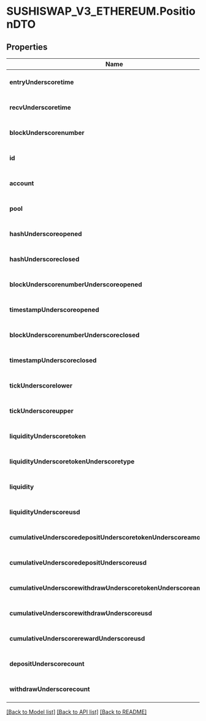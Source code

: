 # SUSHISWAP_V3_ETHEREUM.PositionDTO

## Properties
Name | Type | Description | Notes
------------ | ------------- | ------------- | -------------
**entryUnderscoretime** | **string** |  | [optional] [default to null]
**recvUnderscoretime** | **string** |  | [optional] [default to null]
**blockUnderscorenumber** | **integer** |  | [optional] [default to null]
**id** | **string** |  | [optional] [default to null]
**account** | **string** |  | [optional] [default to null]
**pool** | **string** |  | [optional] [default to null]
**hashUnderscoreopened** | **string** |  | [optional] [default to null]
**hashUnderscoreclosed** | **string** |  | [optional] [default to null]
**blockUnderscorenumberUnderscoreopened** | **string** |  | [optional] [default to null]
**timestampUnderscoreopened** | **string** |  | [optional] [default to null]
**blockUnderscorenumberUnderscoreclosed** | **string** |  | [optional] [default to null]
**timestampUnderscoreclosed** | **string** |  | [optional] [default to null]
**tickUnderscorelower** | **string** |  | [optional] [default to null]
**tickUnderscoreupper** | **string** |  | [optional] [default to null]
**liquidityUnderscoretoken** | **string** |  | [optional] [default to null]
**liquidityUnderscoretokenUnderscoretype** | **string** |  | [optional] [default to null]
**liquidity** | **string** |  | [optional] [default to null]
**liquidityUnderscoreusd** | **string** |  | [optional] [default to null]
**cumulativeUnderscoredepositUnderscoretokenUnderscoreamounts** | **array[string]** |  | [optional] [default to null]
**cumulativeUnderscoredepositUnderscoreusd** | **string** |  | [optional] [default to null]
**cumulativeUnderscorewithdrawUnderscoretokenUnderscoreamounts** | **array[string]** |  | [optional] [default to null]
**cumulativeUnderscorewithdrawUnderscoreusd** | **string** |  | [optional] [default to null]
**cumulativeUnderscorerewardUnderscoreusd** | **array[string]** |  | [optional] [default to null]
**depositUnderscorecount** | **integer** |  | [optional] [default to null]
**withdrawUnderscorecount** | **integer** |  | [optional] [default to null]

[[Back to Model list]](../README.md#documentation-for-models) [[Back to API list]](../README.md#documentation-for-api-endpoints) [[Back to README]](../README.md)


